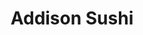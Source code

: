 ---
layout: place
title: Addison Sushi
permalink: /texas/addison/addison-sushi.html
stateAbbr: TX
stateName: Texas
cityName: Addison
seo:
  type: restaurant
  links: http://addisonsushi.com/
place_id: ChIJ7yKCrAMhTIYRmi3jQcAkZ2U
photos:
  - name: >-
      places/ChIJ7yKCrAMhTIYRmi3jQcAkZ2U/photos/AeeoHcKUMQ8TmrolsYmEjCZxMO2yaztIpedkDEhKxBAV5xWcw8dlLzXLfT7oOZ4QAUyRWCypu2TLE9GL3oczfLkZHv9UGiMmoyT6pk69gMT3Yb-TFTHTe26pZtKvjfzX5RIiKgpkktBwhfb9D71GhD1I8h4nbPGZzLxiJWCH2UvINnBIccFj2Zf8kFi2Akd2BZyjlSLDP5gKrhN73RslZcl_2Y-2RJB4CFJkl66cXT_HjYiLZeZn1tNj-Jyv-1dkApmgc5GR354TaFc69RutgDEdIae3PExBaugQtb_oLzMe2UMi3Lwd0ObkSoZZiYeoy9sqh7mjeDAKWjgG5b7sxlKS3tC-kQps3qFnXxfD33N3YezIcepu5s8kYcQ-vtuZ-968ZgSa8YkOzpLPT0WpQg0tw5Cc1REG4ku3RrY5Qq9uyMs7lYmK
    widthPx: 4800
    heightPx: 3599
    authorAttributions:
      - displayName: Drummermom
        uri: https://maps.google.com/maps/contrib/109802572556023842239
        photoUri: >-
          https://lh3.googleusercontent.com/a/ACg8ocIALJKcb4KcEZySAlwDbkuy8kNIu9_skJ6xGVpXHHgMas7rpA=s100-p-k-no-mo
    flagContentUri: >-
      https://www.google.com/local/imagery/report/?cb_client=maps_api_places.places_api&image_key=!1e10!2sCIHM0ogKEICAgIDTh42PtAE&hl=en-US
    googleMapsUri: >-
      https://www.google.com/maps/place//data=!3m4!1e2!3m2!1sCIHM0ogKEICAgIDTh42PtAE!2e10!4m2!3m1!1s0x864c2103ac8222ef:0x656724c041e32d9a
  - name: >-
      places/ChIJ7yKCrAMhTIYRmi3jQcAkZ2U/photos/AeeoHcIlwe51vY3EVfRt9veqLgXTApgSN8ciYwwUszL0aGPPDlQ8M7ijK5z1KGNpw8buoatGN6n928Rne7wIWUapVSVUtatX3URF4_7QTmxzctDLIlwoXkuhaTjJ945h5f0NWZFWomKZTTPsoxE02_FC8u1JYZUMRx3y1vo7Tvr5hwPKvqrkNt1_i0F02-QnoSKl_phS0h9XEgjeWv-rzchjAJYffTu7zJLvXN3VLgaKXU43yJFhOw6kjjXwtGQZkpC93mD69_Djv6EDVKeCm6JN-XNt9ppmsxFm8aOHP-Y0UkL-0A
    widthPx: 1369
    heightPx: 913
    authorAttributions:
      - displayName: Addison Sushi
        uri: https://maps.google.com/maps/contrib/106620361545100722633
        photoUri: >-
          https://lh3.googleusercontent.com/a/ACg8ocIkdufD8mbEeInF3jE6j8JaYzIFFTurhQoY6mRv5rYGpXPkEg=s100-p-k-no-mo
    flagContentUri: >-
      https://www.google.com/local/imagery/report/?cb_client=maps_api_places.places_api&image_key=!1e10!2sAF1QipP-ISeUc55lZxmedykiV0e21QpSxg5Kg0ScqFf9&hl=en-US
    googleMapsUri: >-
      https://www.google.com/maps/place//data=!3m4!1e2!3m2!1sAF1QipP-ISeUc55lZxmedykiV0e21QpSxg5Kg0ScqFf9!2e10!4m2!3m1!1s0x864c2103ac8222ef:0x656724c041e32d9a
  - name: >-
      places/ChIJ7yKCrAMhTIYRmi3jQcAkZ2U/photos/AeeoHcLYDHO0pZ9LgDhfdIB_NL7LM-_9dkuqVh8hLXBz4yRBSl4bDXe3yctnq21FZNpP2pn5qPLOiUK-FgbUm9dBY-Fvw5NP5yIjBReDA5vZ9cgDRC2VpWYEwahVXUxTLG9uE-y8suJQStJLYLE7xY-igtCEbxg-ZmxcigU5soP-4axLnB69Ht7ZRpegByOBXYP1F4XVLP0bEQns3ucH2XUGEwQAVJWfSDjNBibeCvYBpcTHyXiTCUr3Xrbpz5atPeLjNZmdP0Y2UjDDmAwFD9kZb_XHVBeEjSKVvYZqlvRf_vT77Q
    widthPx: 1369
    heightPx: 913
    authorAttributions:
      - displayName: Addison Sushi
        uri: https://maps.google.com/maps/contrib/106620361545100722633
        photoUri: >-
          https://lh3.googleusercontent.com/a/ACg8ocIkdufD8mbEeInF3jE6j8JaYzIFFTurhQoY6mRv5rYGpXPkEg=s100-p-k-no-mo
    flagContentUri: >-
      https://www.google.com/local/imagery/report/?cb_client=maps_api_places.places_api&image_key=!1e10!2sAF1QipPmPJVwkkV6WPKtN_n1tErswo0_S8SZKQ10bUGa&hl=en-US
    googleMapsUri: >-
      https://www.google.com/maps/place//data=!3m4!1e2!3m2!1sAF1QipPmPJVwkkV6WPKtN_n1tErswo0_S8SZKQ10bUGa!2e10!4m2!3m1!1s0x864c2103ac8222ef:0x656724c041e32d9a
  - name: >-
      places/ChIJ7yKCrAMhTIYRmi3jQcAkZ2U/photos/AeeoHcISmbfVKog_rjenQdq7QHVVSrHz1Gxnwa5vfC4frN1Ze0bTfFWnKoUTNf-6OpfcSsmDLszLpwVJkrzWEcc2loHMyvQqaBygfyiHuff4AmRFU_jNpZvnppVFQPQGw4LOy8FOeUGmZtfNf0Chb0CQktdZi3Xnu2GdykOIlTMPXTifJ30CdIkowbdqsZwTvlg3S9t4HCFclNOsXTt1C_ZXkcZ3npf-vJy5ttPxfkI5rwrleUbdkyHAYs0MQcc4bmyKlpuOoN4UoVeIHxP_5_fbNaKP84W1NMtHolrChUNbqPSehXgq31EElLoaZKKXSTmnlpjEJNEHr5xPp1EguS7zfM-yDa6cNbiKzitzrkrfAKLKF8G9WaQoTFai0oCTJvUX42qaE_Qz1pCOJU3pVGwZhVxPJi_7q4ykWhU2K6JTVT0MgS5_og005OsbjONc0A
    widthPx: 3024
    heightPx: 4032
    authorAttributions:
      - displayName: Mae Santi
        uri: https://maps.google.com/maps/contrib/118240381006534588668
        photoUri: >-
          https://lh3.googleusercontent.com/a-/ALV-UjWInBlLcj47ubUXfJ5VVbv1co_NbUUa4aIxa24CvwFMKPL0lBvUug=s100-p-k-no-mo
    flagContentUri: >-
      https://www.google.com/local/imagery/report/?cb_client=maps_api_places.places_api&image_key=!1e10!2sCIABIhAGbwPTfBKCOWe0v9EAAL7D&hl=en-US
    googleMapsUri: >-
      https://www.google.com/maps/place//data=!3m4!1e2!3m2!1sCIABIhAGbwPTfBKCOWe0v9EAAL7D!2e10!4m2!3m1!1s0x864c2103ac8222ef:0x656724c041e32d9a
  - name: >-
      places/ChIJ7yKCrAMhTIYRmi3jQcAkZ2U/photos/AeeoHcJ1Slz6-MxQNwr1CG9VCnoND7jkgJPDgtvTqFT5FinlUOCQzzg5h-vmxrKUzxTcdu43PiQdsYrbH7zoFP4yUuZNxcV8mmUtOA8_g6f9xROtcmyxDp3QjXEDsv4jbo7ZPxC2Q5YMkRZhbwT0kbSpWHzhsqqMt-uZU4batMihIpQmDLlnAhofmPurYT87aAUqE7tyyX8mg5ntb8mryFARDqTBM00NC0MoiujLRduSa4I54hBeGnZ9s9YwAXsIh4EiRHy1jjeRNsr8J1bq64mq6GS47UE70wBaxU2zoExchaSWSw
    widthPx: 1369
    heightPx: 913
    authorAttributions:
      - displayName: Addison Sushi
        uri: https://maps.google.com/maps/contrib/106620361545100722633
        photoUri: >-
          https://lh3.googleusercontent.com/a/ACg8ocIkdufD8mbEeInF3jE6j8JaYzIFFTurhQoY6mRv5rYGpXPkEg=s100-p-k-no-mo
    flagContentUri: >-
      https://www.google.com/local/imagery/report/?cb_client=maps_api_places.places_api&image_key=!1e10!2sAF1QipNhnwFdimlyS5bk7jQWTv0f3-j-pudaeXlj10b7&hl=en-US
    googleMapsUri: >-
      https://www.google.com/maps/place//data=!3m4!1e2!3m2!1sAF1QipNhnwFdimlyS5bk7jQWTv0f3-j-pudaeXlj10b7!2e10!4m2!3m1!1s0x864c2103ac8222ef:0x656724c041e32d9a
  - name: >-
      places/ChIJ7yKCrAMhTIYRmi3jQcAkZ2U/photos/AeeoHcLbZuRpFw83i7SOWvsayxov64y-RK7xhu2hHDi-liL2FbEFHAs_GwCbKciPnBAhSXxBeGKniIH2CZmHrwrUaETqq1qSDimKsCFWYBZm5i8QHnAhG21WCKuxWBhTcqQoubKq6gWVtd7foAH3xTszbRqPtQbejtNrSU94ONccErrY9jm_u_dNlaAnWXjFGEMFsblrLILMaov2KKO7Q687KWw3f1FaNxegh1GWu5ucVo0NSO_jq3ebDqJYgf1WS_Jg0h-G8FzGbjZiOO37aGuQGdEmzzRCZTAizZtpzIP5R9J-8IjnkadiAbptPPseBvf1zAoyc2sj0eVMz3gO9bOfmFiroCLAx1oUrwUY-42iR_-oubgcchNQJ526HQ1OjJWhES62ALhp5KUl0hih767PPTGd0K3AXFTxqAhYDhFmEqoDg-c
    widthPx: 4800
    heightPx: 3600
    authorAttributions:
      - displayName: Nargiz Karimova-Galiyeva
        uri: https://maps.google.com/maps/contrib/118043645830241703997
        photoUri: >-
          https://lh3.googleusercontent.com/a-/ALV-UjX03fh_tnYR-Ko6tx6D6sAr_sSqAWMdjitr2LcHnGB620YpHgbG=s100-p-k-no-mo
    flagContentUri: >-
      https://www.google.com/local/imagery/report/?cb_client=maps_api_places.places_api&image_key=!1e10!2sCIHM0ogKEICAgICrgKTsswE&hl=en-US
    googleMapsUri: >-
      https://www.google.com/maps/place//data=!3m4!1e2!3m2!1sCIHM0ogKEICAgICrgKTsswE!2e10!4m2!3m1!1s0x864c2103ac8222ef:0x656724c041e32d9a
  - name: >-
      places/ChIJ7yKCrAMhTIYRmi3jQcAkZ2U/photos/AeeoHcKOZYbbIL_KGtk0PaR6CxmJf0aUM47cU2tHmDZCaRGqPsuTxMrlETW6UfNcc6OZxwPCiNaiEfMsBvxD0P0ijTP1CZBv-MOpGjNg5amMKubEC-7v1lJdq8Epvzu7JP1sBMsSYbCMC1EivdanPwsjQ-gEqx96DOZGLqTgvkUqIZ-N-Q-YkkOU_Mq6ugbVoikfIraNaOX6x_wZVHz8otKb7VNYg6mmRyv-GbPlREH5qLqveu75U52Qsqm1tvdQyNoHFvP7CfQrX6_PWSwCeTyx1eYKCdG7Ru8x8PlUBaZaZK4ASI-XNyYi_UfT7my2Rn0JI1Y2bgwqY3HZyK3th8-JwDWgbKUsD2iTfLQwjJXyC7cv2jqpPoEt53C7nIDfC71m_etbCgg4I8uqSX1mMn1RhQEI-Am7BwZ-_aNtOaaAtRqYNQ
    widthPx: 3024
    heightPx: 4032
    authorAttributions:
      - displayName: Jerry Frith
        uri: https://maps.google.com/maps/contrib/100992565991477257365
        photoUri: >-
          https://lh3.googleusercontent.com/a-/ALV-UjVch4I9fAClI5c3v9MUtW85a1X-0g7WzUWpjFRxKsaT3Qw0sCzT=s100-p-k-no-mo
    flagContentUri: >-
      https://www.google.com/local/imagery/report/?cb_client=maps_api_places.places_api&image_key=!1e10!2sCIHM0ogKEICAgICv65OUMA&hl=en-US
    googleMapsUri: >-
      https://www.google.com/maps/place//data=!3m4!1e2!3m2!1sCIHM0ogKEICAgICv65OUMA!2e10!4m2!3m1!1s0x864c2103ac8222ef:0x656724c041e32d9a
  - name: >-
      places/ChIJ7yKCrAMhTIYRmi3jQcAkZ2U/photos/AeeoHcJeMu_hkSu6r_G7ANp9U0VDncH2f3BstmWm9Zbb1RR7lJ5V-TA7Lhk62l1Tr3iF5IRbj2M5RwhXk7MFyWqBecyq3TVAPatPpCzb68CQJTQDA1wg-bTnQLKDEsAmkKi9dIZQafnGmZIrj-JY0WkxOAtb3suetmZrRukOIqh41Z0ct8VitfHpVo9socR04LLuAvG0NYHoOm2oxopXvfxAp4ZOSGkzbFXZeoUqjAemkFfaXv9Y3Hhi1zyDObaQ3pye1OljsXupyx8PGD0q1u9HoEl_eL9uOlPH6jFI6K1u-OS6uA
    widthPx: 1369
    heightPx: 913
    authorAttributions:
      - displayName: Addison Sushi
        uri: https://maps.google.com/maps/contrib/106620361545100722633
        photoUri: >-
          https://lh3.googleusercontent.com/a/ACg8ocIkdufD8mbEeInF3jE6j8JaYzIFFTurhQoY6mRv5rYGpXPkEg=s100-p-k-no-mo
    flagContentUri: >-
      https://www.google.com/local/imagery/report/?cb_client=maps_api_places.places_api&image_key=!1e10!2sAF1QipPWhFURSChlZiYPhrJMLtqbvd99PQc4Y8xU_FHX&hl=en-US
    googleMapsUri: >-
      https://www.google.com/maps/place//data=!3m4!1e2!3m2!1sAF1QipPWhFURSChlZiYPhrJMLtqbvd99PQc4Y8xU_FHX!2e10!4m2!3m1!1s0x864c2103ac8222ef:0x656724c041e32d9a
  - name: >-
      places/ChIJ7yKCrAMhTIYRmi3jQcAkZ2U/photos/AeeoHcKW2QjOtv6NABoGypoRFHsTLYXPDWpHZuTgytuUOnR1ho-dmZn7CBVejlSt3EmJY2UkLTo9Gq-pNd5ghjD2CLt5SBUkGnGH_IHo38prq7tACbIp-eqzixfXXZQG20G4oVk485Gzkd9yflhp_OMegiQf_IBLuNj1NFLhrJFEAYFgTPGW8xTF6N_rhtyI2z4s4h2NzWOmWRKoBVSUYlAvCfDrbjev1W8mMc1LQt1k5IViNAFHWOoUtu8W5BqUpGa-3wJBxdkNxZlnVLimQXZdCkfQ0bYaPZlcuxuCE72wA5qTrDEW-1OYKeiKJmHVpRWRZTTZ_sbGF_Ikb_SmHI1PCQJUackmPQotF4oI19VHOEE7-if3Fk6IAbgXsQa46B3ZLvC1e80gM6IDbgJWq2AXALeexT0xJFpe0JOBy2UtlRHvKA
    widthPx: 3600
    heightPx: 4800
    authorAttributions:
      - displayName: Amanda Moscrop
        uri: https://maps.google.com/maps/contrib/100070270071137229602
        photoUri: >-
          https://lh3.googleusercontent.com/a-/ALV-UjU9m6QKSx9Fcd95WH_wGXXBT9XWBA2khOg8BAasF_qKBy8T2Ps1=s100-p-k-no-mo
    flagContentUri: >-
      https://www.google.com/local/imagery/report/?cb_client=maps_api_places.places_api&image_key=!1e10!2sCIHM0ogKEICAgIDjh4j4Kg&hl=en-US
    googleMapsUri: >-
      https://www.google.com/maps/place//data=!3m4!1e2!3m2!1sCIHM0ogKEICAgIDjh4j4Kg!2e10!4m2!3m1!1s0x864c2103ac8222ef:0x656724c041e32d9a
  - name: >-
      places/ChIJ7yKCrAMhTIYRmi3jQcAkZ2U/photos/AeeoHcL1dFm39F_HTP2hf5Ni4FsSNcp-6ZpilGlqWxolWKZv-ziE7CoPddD7j5GP3Bn4xc11dQcv628s1KVxxb55IIYuFU2HrfyNH2L-wCCsKO6r28S8UuS0FFLXqd6bteKNWJF0FUm9baV90_bdn5X1zbg0V9iRJlG8FWChUUVnBSlfF2oHthO_JP5baKLlK0kvhf9n3hR46t4reGgY15-JwCtnifcyMn7NACa31Q-Z7bavVPd-CBjR16er4oDzM726y9GM4AsSx4BNF2wjh0heeeul5WXftZ6lNT5Jo_QOKrGAts-NQxBg3uSN81QNQ41wYZj_0ZEmpMwKRknbSaGwoiz6sdZI24o9dE2QfY7UqqM8cpGe4a7NfW4lTJUPgy4ynKrBjAZuFyiJ8ZmrkLTLYjBKnnhLkXpjkqDynBnHcltJOMBT
    widthPx: 4800
    heightPx: 3600
    authorAttributions:
      - displayName: Cammy S
        uri: https://maps.google.com/maps/contrib/101462883022424607577
        photoUri: >-
          https://lh3.googleusercontent.com/a-/ALV-UjX6bNRwxEjrFplRbxhlqpRfWGdbAg3TovHopyB6SQAwaHwVzm99UQ=s100-p-k-no-mo
    flagContentUri: >-
      https://www.google.com/local/imagery/report/?cb_client=maps_api_places.places_api&image_key=!1e10!2sCIHM0ogKEICAgID_1eGJ_AE&hl=en-US
    googleMapsUri: >-
      https://www.google.com/maps/place//data=!3m4!1e2!3m2!1sCIHM0ogKEICAgID_1eGJ_AE!2e10!4m2!3m1!1s0x864c2103ac8222ef:0x656724c041e32d9a
address: 4995 Addison Cir, Addison, TX 75001, USA
street: 4995 Addison Cir
city: Addison
state: TX
zip: '75001'
country: USA
neighborhood: null
latitude: '32.961717'
longitude: '-96.826285'
accessibility_options:
  wheelchairAccessibleParking: true
  wheelchairAccessibleEntrance: true
  wheelchairAccessibleRestroom: true
  wheelchairAccessibleSeating: true
business_status: OPERATIONAL
name: Addison Sushi
google_maps_links:
  directionsUri: >-
    https://www.google.com/maps/dir//''/data=!4m7!4m6!1m1!4e2!1m2!1m1!1s0x864c2103ac8222ef:0x656724c041e32d9a!3e0
  placeUri: https://maps.google.com/?cid=7306849328589647258
  writeAReviewUri: >-
    https://www.google.com/maps/place//data=!4m3!3m2!1s0x864c2103ac8222ef:0x656724c041e32d9a!12e1
  reviewsUri: >-
    https://www.google.com/maps/place//data=!4m4!3m3!1s0x864c2103ac8222ef:0x656724c041e32d9a!9m1!1b1
  photosUri: >-
    https://www.google.com/maps/place//data=!4m3!3m2!1s0x864c2103ac8222ef:0x656724c041e32d9a!10e5
primary_type: Sushi Restaurant
opening_hours:
  openNow: true
  periods:
    - open:
        day: 0
        hour: 16
        minute: 0
      close:
        day: 0
        hour: 22
        minute: 0
    - open:
        day: 1
        hour: 16
        minute: 0
      close:
        day: 1
        hour: 22
        minute: 0
    - open:
        day: 2
        hour: 16
        minute: 0
      close:
        day: 2
        hour: 22
        minute: 0
    - open:
        day: 3
        hour: 16
        minute: 0
      close:
        day: 3
        hour: 22
        minute: 0
    - open:
        day: 4
        hour: 16
        minute: 0
      close:
        day: 4
        hour: 22
        minute: 0
    - open:
        day: 5
        hour: 16
        minute: 0
      close:
        day: 5
        hour: 22
        minute: 0
    - open:
        day: 6
        hour: 16
        minute: 0
      close:
        day: 6
        hour: 22
        minute: 0
  weekdayDescriptions:
    - 'Monday: 4:00 – 10:00 PM'
    - 'Tuesday: 4:00 – 10:00 PM'
    - 'Wednesday: 4:00 – 10:00 PM'
    - 'Thursday: 4:00 – 10:00 PM'
    - 'Friday: 4:00 – 10:00 PM'
    - 'Saturday: 4:00 – 10:00 PM'
    - 'Sunday: 4:00 – 10:00 PM'
  nextCloseTime: '2025-05-04T03:00:00Z'
secondary_opening_hours:
  regular:
    weekdayDescriptions: null
    type: null
  current:
    weekdayDescriptions: null
    type: null
phone: (972) 803-1192
price_level: null
price_range: null
rating: '4.5'
rating_count: 382
website: http://addisonsushi.com/
description: >-
  Discover Addison Sushi in Addison, TX$$$Addison Sushi in Addison, TX, stands
  out as a premier spot for fresh sushi and Japanese cuisine, offering a relaxed
  atmosphere perfect for casual dining or special occasions. With its inviting
  patio and comfortable indoor seating, this sushi restaurant near me provides
  an authentic taste of Japanese fare, including flavorful rolls and other
  traditional dishes that capture the essence of the Orient. Accessibility
  features like wheelchair-friendly parking and entrances make it welcoming for
  all guests, while the evening hours cater to those seeking a delightful dinner
  option. For anyone exploring top-rated sushi places near me, the combination
  of quality ingredients and a serene setting ensures a memorable meal that
  highlights the best of Japanese dining.
generative_summary: >-
  Discover Addison Sushi in Addison, TX$$$Addison Sushi in Addison, TX, stands
  out as a premier spot for fresh sushi and Japanese cuisine, offering a relaxed
  atmosphere perfect for casual dining or special occasions. With its inviting
  patio and comfortable indoor seating, this sushi restaurant near me provides
  an authentic taste of Japanese fare, including flavorful rolls and other
  traditional dishes that capture the essence of the Orient. Accessibility
  features like wheelchair-friendly parking and entrances make it welcoming for
  all guests, while the evening hours cater to those seeking a delightful dinner
  option. For anyone exploring top-rated sushi places near me, the combination
  of quality ingredients and a serene setting ensures a memorable meal that
  highlights the best of Japanese dining.
generative_disclosure: Summarized by AI using the Grok-3-Mini model.
reviews:
  - name: >-
      places/ChIJ7yKCrAMhTIYRmi3jQcAkZ2U/reviews/ChdDSUhNMG9nS0VJQ0FnTUNRbWVfMnRBRRAB
    relativePublishTimeDescription: a month ago
    rating: 4
    text:
      text: >-
        This is a great option for sushi and thoroughly enjoyed the food and
        service at the restaurant. The ambience of the restaurant is great with
        interiors that remind you of the Orientals. They have indoor and outdoor
        seating and seating by the open kitchen as well.


        The edamame for appetizer is a must try along with some sake. The staff
        offer good recommendations and the sushi, sashimi we tried were really
        great.


        Parking around the area can be tricky, but there is plenty of roadside
        parking available. You just have to be lucky to find a spot.


        Pricing is moderate high.


        Will I return? For sure!
      languageCode: en
    originalText:
      text: >-
        This is a great option for sushi and thoroughly enjoyed the food and
        service at the restaurant. The ambience of the restaurant is great with
        interiors that remind you of the Orientals. They have indoor and outdoor
        seating and seating by the open kitchen as well.


        The edamame for appetizer is a must try along with some sake. The staff
        offer good recommendations and the sushi, sashimi we tried were really
        great.


        Parking around the area can be tricky, but there is plenty of roadside
        parking available. You just have to be lucky to find a spot.


        Pricing is moderate high.


        Will I return? For sure!
      languageCode: en
    authorAttribution:
      displayName: Arun
      uri: https://www.google.com/maps/contrib/109318474849693035740/reviews
      photoUri: >-
        https://lh3.googleusercontent.com/a/ACg8ocIuDLZhcy07f3xNcUBQgD8_XtjRqq3Y9H7Nlxjg9fz5WH5GWI0=s128-c0x00000000-cc-rp-mo-ba5
    publishTime: '2025-03-05T20:13:09.133100Z'
    flagContentUri: >-
      https://www.google.com/local/review/rap/report?postId=ChdDSUhNMG9nS0VJQ0FnTUNRbWVfMnRBRRAB&d=17924085&t=1
    googleMapsUri: >-
      https://www.google.com/maps/reviews/data=!4m6!14m5!1m4!2m3!1sChdDSUhNMG9nS0VJQ0FnTUNRbWVfMnRBRRAB!2m1!1s0x864c2103ac8222ef:0x656724c041e32d9a
  - name: >-
      places/ChIJ7yKCrAMhTIYRmi3jQcAkZ2U/reviews/ChZDSUhNMG9nS0VJQ0FnTURnNXV5MFp3EAE
    relativePublishTimeDescription: 2 months ago
    rating: 5
    text:
      text: >-
        The waitress was so kind and did a great job making sure we had
        everything we needed. And the chef did a phenomenal job of making our
        food! We actually requested that our gratitude be passed along to him!
        The food was so fresh and delicious, and I wish I lived in Texas (was
        visiting) so that I could go regularly. We ordered a lot of food
        including literal “boats” of food for our big group. Super worth it!
      languageCode: en
    originalText:
      text: >-
        The waitress was so kind and did a great job making sure we had
        everything we needed. And the chef did a phenomenal job of making our
        food! We actually requested that our gratitude be passed along to him!
        The food was so fresh and delicious, and I wish I lived in Texas (was
        visiting) so that I could go regularly. We ordered a lot of food
        including literal “boats” of food for our big group. Super worth it!
      languageCode: en
    authorAttribution:
      displayName: Sue
      uri: https://www.google.com/maps/contrib/105502532781875439837/reviews
      photoUri: >-
        https://lh3.googleusercontent.com/a-/ALV-UjWSYylK5Jl_BJTsADv5c6_O0lAxe29Oz1Qjjn9cddyEx1iIm_qj=s128-c0x00000000-cc-rp-mo-ba5
    publishTime: '2025-02-24T12:26:47.233619Z'
    flagContentUri: >-
      https://www.google.com/local/review/rap/report?postId=ChZDSUhNMG9nS0VJQ0FnTURnNXV5MFp3EAE&d=17924085&t=1
    googleMapsUri: >-
      https://www.google.com/maps/reviews/data=!4m6!14m5!1m4!2m3!1sChZDSUhNMG9nS0VJQ0FnTURnNXV5MFp3EAE!2m1!1s0x864c2103ac8222ef:0x656724c041e32d9a
  - name: >-
      places/ChIJ7yKCrAMhTIYRmi3jQcAkZ2U/reviews/ChdDSUhNMG9nS0VJQ0FnSUN2Ni1PRl9BRRAB
    relativePublishTimeDescription: 4 months ago
    rating: 5
    text:
      text: >-
        My wife and I joined another couple in dining here last night from the
        amazing reviews. WOW 😮!! This establishment is amazing. Peter our
        waiter was very knowledgeable, professional, and funny. The food was on
        point!! We will be back soon!!
      languageCode: en
    originalText:
      text: >-
        My wife and I joined another couple in dining here last night from the
        amazing reviews. WOW 😮!! This establishment is amazing. Peter our
        waiter was very knowledgeable, professional, and funny. The food was on
        point!! We will be back soon!!
      languageCode: en
    authorAttribution:
      displayName: Jerry Frith
      uri: https://www.google.com/maps/contrib/100992565991477257365/reviews
      photoUri: >-
        https://lh3.googleusercontent.com/a-/ALV-UjVch4I9fAClI5c3v9MUtW85a1X-0g7WzUWpjFRxKsaT3Qw0sCzT=s128-c0x00000000-cc-rp-mo-ba4
    publishTime: '2024-12-14T22:19:51.111436Z'
    flagContentUri: >-
      https://www.google.com/local/review/rap/report?postId=ChdDSUhNMG9nS0VJQ0FnSUN2Ni1PRl9BRRAB&d=17924085&t=1
    googleMapsUri: >-
      https://www.google.com/maps/reviews/data=!4m6!14m5!1m4!2m3!1sChdDSUhNMG9nS0VJQ0FnSUN2Ni1PRl9BRRAB!2m1!1s0x864c2103ac8222ef:0x656724c041e32d9a
  - name: >-
      places/ChIJ7yKCrAMhTIYRmi3jQcAkZ2U/reviews/ChZDSUhNMG9nS0VJQ0FnSUNfc05HQkh3EAE
    relativePublishTimeDescription: 3 months ago
    rating: 5
    text:
      text: >-
        I ate here with my daughter for her birthday. Although  I am not a sushi
        fan, but I did enjoy the ambience of the establishment. When I am in
        town I would visit again.
      languageCode: en
    originalText:
      text: >-
        I ate here with my daughter for her birthday. Although  I am not a sushi
        fan, but I did enjoy the ambience of the establishment. When I am in
        town I would visit again.
      languageCode: en
    authorAttribution:
      displayName: Nubian Azzure
      uri: https://www.google.com/maps/contrib/102607165769854463784/reviews
      photoUri: >-
        https://lh3.googleusercontent.com/a-/ALV-UjU88OzAT36oB7ZYONZ-ka4wO4NEC1yuWTLidoGMVgdHFnaPnpzPUg=s128-c0x00000000-cc-rp-mo-ba5
    publishTime: '2025-01-12T04:02:48.445652Z'
    flagContentUri: >-
      https://www.google.com/local/review/rap/report?postId=ChZDSUhNMG9nS0VJQ0FnSUNfc05HQkh3EAE&d=17924085&t=1
    googleMapsUri: >-
      https://www.google.com/maps/reviews/data=!4m6!14m5!1m4!2m3!1sChZDSUhNMG9nS0VJQ0FnSUNfc05HQkh3EAE!2m1!1s0x864c2103ac8222ef:0x656724c041e32d9a
  - name: >-
      places/ChIJ7yKCrAMhTIYRmi3jQcAkZ2U/reviews/ChdDSUhNMG9nS0VJQ0FnTUNndHNMejFRRRAB
    relativePublishTimeDescription: 2 months ago
    rating: 5
    text:
      text: >-
        Delicious sushi! I'm so happy we found this place. We will definitely be
        returning. Service was very attentive and fast!
      languageCode: en
    originalText:
      text: >-
        Delicious sushi! I'm so happy we found this place. We will definitely be
        returning. Service was very attentive and fast!
      languageCode: en
    authorAttribution:
      displayName: Christine Ernst
      uri: https://www.google.com/maps/contrib/109512790690541746382/reviews
      photoUri: >-
        https://lh3.googleusercontent.com/a-/ALV-UjVw2Fwu7gze2YpbfAYnC8URfh8Ih3QrQ2b829SYlYLNwDXc2fZw5g=s128-c0x00000000-cc-rp-mo-ba4
    publishTime: '2025-02-17T02:34:28.364425Z'
    flagContentUri: >-
      https://www.google.com/local/review/rap/report?postId=ChdDSUhNMG9nS0VJQ0FnTUNndHNMejFRRRAB&d=17924085&t=1
    googleMapsUri: >-
      https://www.google.com/maps/reviews/data=!4m6!14m5!1m4!2m3!1sChdDSUhNMG9nS0VJQ0FnTUNndHNMejFRRRAB!2m1!1s0x864c2103ac8222ef:0x656724c041e32d9a
review_summary: >-
  What Customers Are Saying About the Experience$$$Folks frequently praise the
  fresh and tasty sushi offerings, noting how the flavors really hit the spot
  for a satisfying meal. Many appreciate the helpful staff who provide solid
  recommendations, making it easy to try new dishes without any hassle. The
  overall vibe comes across as welcoming and enjoyable, with visitors often
  mentioning plans to come back for more of that great food and atmosphere.
  While parking might take a little effort, it's generally not a big issue given
  the rewarding dining experience. In a casual search for sushi restaurants near
  me, this place gets high marks for delivering a reliably positive and
  flavorful adventure.
review_disclosure: Summarized by AI using the Grok-3-Mini model.
parking_options:
  freeParkingLot: true
  freeStreetParking: true
payment_options:
  acceptsCreditCards: true
  acceptsDebitCards: true
  acceptsCashOnly: false
  acceptsNfc: true
allow_dogs: null
curbside_pickup: false
delivery: true
dine_in: true
good_for_children: null
good_for_groups: true
good_for_sports: false
live_music: false
menu_for_children: false
outdoor_seating: true
reservable: true
restroom: true
serves_beer: true
serves_breakfast: false
serves_brunch: false
serves_cocktails: true
serves_coffee: null
serves_dinner: true
serves_dessert: true
serves_lunch: true
serves_vegetarian_food: true
serves_wine: true
takeout: true
update_category: atmosphere
places_description: null

---